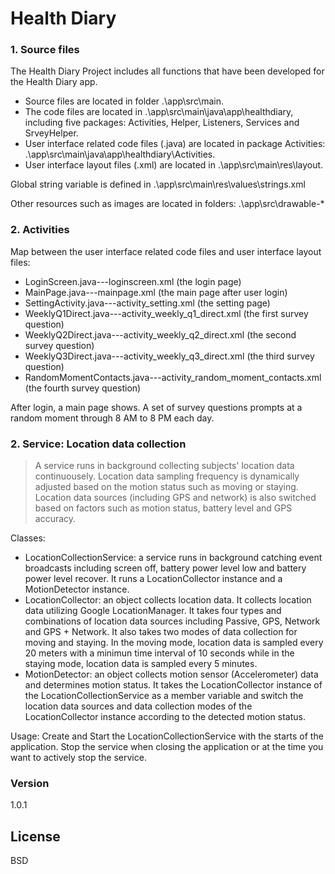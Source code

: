 # Health Diary

### 1. Source files
The Health Diary Project includes all functions that have been developed for the Health Diary app.
  - Source files are located in folder .\app\src\main. 
  - The code files are located in .\app\src\main\java\app\healthdiary, including five packages: Activities, Helper, Listeners, Services and SrveyHelper. 
  - User interface related code files (.java) are located in package Activities: .\app\src\main\java\app\healthdiary\Activities.
  - User interface layout files (.xml) are located in .\app\src\main\res\layout.

Global string variable is defined in .\app\src\main\res\values\strings.xml

Other resources such as images are located in folders: .\app\src\drawable-*

### 2. Activities
Map between the user interface related code files and user interface layout files:
  - LoginScreen.java---loginscreen.xml (the login page)
  - MainPage.java---mainpage.xml (the main page after user login)
  - SettingActivity.java---activity_setting.xml (the setting page)
  - WeeklyQ1Direct.java---activity_weekly_q1_direct.xml (the first survey question)
  - WeeklyQ2Direct.java---activity_weekly_q2_direct.xml (the second survey question)
  - WeeklyQ3Direct.java---activity_weekly_q3_direct.xml (the third survey question)
  - RandomMomentContacts.java---activity_random_moment_contacts.xml (the fourth survey question)

After login, a main page shows. A set of survey questions prompts at a random moment through 8 AM to 8 PM each day.

### 2. Service: Location data collection

> A service runs in background collecting subjects' location data continuousely.
> Location data sampling frequency is dynamically adjusted 
> based on the motion status such as moving or staying.
> Location data sources (including GPS and network) is also switched 
> based on factors such as motion status, battery level and GPS accuracy.

Classes: 
-  LocationCollectionService: a service runs in background catching event broadcasts including screen off, battery power level low and battery power level recover. It runs a LocationCollector instance and a MotionDetector instance.
-  LocationCollector: an object collects location data. It collects location data utilizing Google LocationManager. It takes four types and combinations of location data sources including Passive, GPS, Network and GPS + Network. It also takes two modes of data collection for moving and staying. In the moving mode, location data is sampled every 20 meters with a minimun time interval of 10 seconds while in the staying mode, location data is sampled every 5 minutes. 
-  MotionDetector: an object collects motion sensor (Accelerometer) data and determines motion status. It takes the LocationCollector instance of the LocationCollectionService as a member variable and switch the location data sources and data collection modes of the LocationCollector instance according to the detected motion status.

Usage: Create and Start the LocationCollectionService with the starts of the application. Stop the service when closing the application or at the time you want to actively stop the service.

### Version
1.0.1


License
----

BSD
